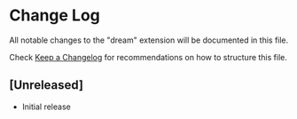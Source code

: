# Change Log

All notable changes to the "dream" extension will be documented in this file.

Check [Keep a Changelog](http://keepachangelog.com/) for recommendations on how to structure this file.

## [Unreleased]

- Initial release